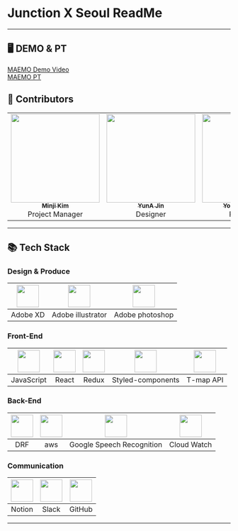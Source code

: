 # Junction X Seoul ReadMe 

---

## 🖥 DEMO & PT
[MAEMO Demo Video](https://drive.google.com/file/d/1RpaaXA7kBkUNr3A9wUS-fm2BuSunr9Rv/view?usp=sharing)<br/>
[MAEMO PT](https://drive.google.com/file/d/1Bcy2XAKEcHf_4aRckK3r1KDvj7ik0--q/view?usp=sharing)

## 💫 Contributors
<table>
  <tr>
    <td align="center"><a href="https://github.com/minji9611"><img src="https://avatars.githubusercontent.com/u/81851584?v=4?s=200" width="200px;" alt=""/><br /><sub><b>Minji Kim</b></sub></a><br />Project Manager</td>
    <td align="center"><a href="https://github.com"><img src="https://avatars.githubusercontent.com/u/81851584?v=4?s=200" width="200px;" alt=""/><br /><sub><b>YunA Jin</b></sub></a><br />Designer</td>
    <td align="center"><a href="https://github.com/youngkwon02"><img src="https://avatars.githubusercontent.com/u/39653584?v=4?s=200" width="200px;" alt=""/><br /><sub><b>Youngkwon Kim</b></sub></a><br />Front-End</td>
    <td align="center"><a href="https://github.com/Zigje9"><img src="https://avatars.githubusercontent.com/u/46099115?v=4?s=200" width="200px;" alt=""/><br /><sub><b>JeKoo Park</b></sub></a><br />Front-End</td>
    <td align="center"><a href="https://github.com/ohjeeyoung"><img src="https://avatars.githubusercontent.com/u/62995632?v=4?s=200" width="200px;" alt=""/><br /><sub><b>JeeYoung Oh</b></sub></a><br />Back-End</td>
    <td align="center"><a href="https://github.com/oereo"><img src="https://avatars.githubusercontent.com/u/49235528?v=4?s=200" width="200px;" alt=""/><br /><sub><b>SeHoon In</b></sub></a><br />Back-End</td>
  </tr>
</table>

---
## 📚 Tech Stack

### Design & Produce
| <img width= 50 src="https://i.imgur.com/ESFSdnh.png"> | <img width= 50 src="https://i.imgur.com/9HXXNm7.png"> | <img width= 50 src="https://i.imgur.com/NNyCIAl.png"> |
| :---------------------------------------------------: | :----------------------------------------------------------: | :---------------------------------------------------: |
|                        Adobe XD                         |                            Adobe illustrator                             |                       Adobe photoshop                       |

### Front-End

| <img width= 50 src="https://i.imgur.com/8YYf3xR.png"> | <img width= 50 src="https://noticon-static.tammolo.com/dgggcrkxq/image/upload/v1566557331/noticon/d5hqar2idkoefh6fjtpu.png"> | <img width= 50 src="https://noticon-static.tammolo.com/dgggcrkxq/image/upload/v1567749614/noticon/zgdaxpaif5ojeduonygb.png"> | <img width= 50 src="https://noticon-static.tammolo.com/dgggcrkxq/image/upload/v1568851518/noticon/lwj3hr9v1yoheimtwc1w.png"> | <img width= 50 src="https://i.imgur.com/o0BQoFj.png">
| :----------------------------------------------------------: | :---------------------------------------------------: | :----------------------------------------------------------: | :---------------------------------------------------: | :---------------------------------------------------: |
|                          JavaScript                          |                          React                          |                            Redux                             |                          Styled-components                          |   T-map API |

### Back-End

| <img width= 50 src="https://i.imgur.com/HBe7lJ1.png"> | <img width= 50 src="https://i.imgur.com/d16B0dn.png"> | <img width= 50 src="https://i.imgur.com/Qd8bEMR.png"> | <img width= 50 src="https://i.imgur.com/vAVZaAc.png"> |
| :----------------------------------------------------------: | :---------------------------------------------------: | :----------------------------------------------------------: | :---------------------------------------------------: |
|                          DRF                          |                          aws                          |                            Google Speech Recognition                             |                          Cloud Watch                          |



### Communication

| <img width= 50 src="https://i.imgur.com/jrN40gS.jpg"> | <img width= 50 src="https://i.imgur.com/dUzDoLK.png"> | <img width= 50 src="https://i.imgur.com/Ap8neHw.png"> |
| :---------------------------------------------------: | :----------------------------------------------------------: | :---------------------------------------------------: |
|                        Notion                         |                            Slack                             |                       GitHub                       |


---
